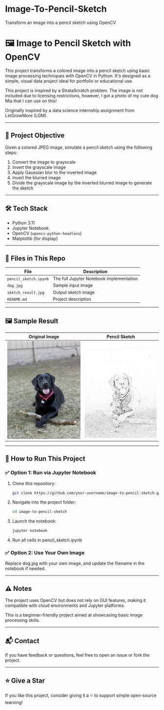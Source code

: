 # Image-To-Pencil-Sketch
Transform an image into a pencil sketch using OpenCV

# 🖼️ Image to Pencil Sketch with OpenCV

This project transforms a colored image into a pencil sketch using basic image processing techniques with OpenCV in Python. It's designed as a simple, visual data project ideal for portfolio or educational use.

This project is inspired by a StrataScratch problem. The image is not included due to licensing restrictions, however, I got a photo of my cute dog Mia that I can use on this!

Originally inspired by a data science internship assignment from LetGrowMore (LGM).

---

## 📌 Project Objective

Given a colored JPEG image, simulate a pencil sketch using the following steps:
1. Convert the image to grayscale
2. Invert the grayscale image
3. Apply Gaussian blur to the inverted image
4. Invert the blurred image
5. Divide the grayscale image by the inverted blurred image to generate the sketch

---

## 🛠️ Tech Stack

- Python 3.11
- Jupyter Notebook
- OpenCV (`opencv-python-headless`)
- Matplotlib (for display)

---

## 📂 Files in This Repo

| File                  | Description                              |
|-----------------------|------------------------------------------|
| `pencil_sketch.ipynb` | The full Jupyter Notebook implementation |
| `dog.jpg`             | Sample input image                       |
| `sketch_result.jpg`   | Output sketch image                      |
| `README.md`           | Project description                      |

---

## 🖼️ Sample Result

| Original Image | Pencil Sketch |
|----------------|----------------|
| ![Original](dog.jpg) | ![Sketch](sketch_result.jpg) |

---

## 🚀 How to Run This Project

### ✅ Option 1: Run via Jupyter Notebook
1. Clone this repository:
   ```bash
   git clone https://github.com/your-username/image-to-pencil-sketch.git

2. Navigate into the project folder:
   ```bash
   cd image-to-pencil-sketch
   
4. Launch the notebook:
   ```bash
   jupyter notebook
   
5. Run all cells in pencil_sketch.ipynb

### ✅ Option 2: Use Your Own Image
Replace dog.jpg with your own image, and update the filename in the notebook if needed.

---

## ⚠️ Notes

   The project uses OpenCV but does not rely on GUI features, making it compatible with cloud environments and Jupyter platforms.

   This is a beginner-friendly project aimed at showcasing basic image processing skills.

---

## 📬 Contact
If you have feedback or questions, feel free to open an issue or fork the project.

---

## ⭐️ Give a Star
If you like this project, consider giving it a ⭐️ to support simple open-source learning!
